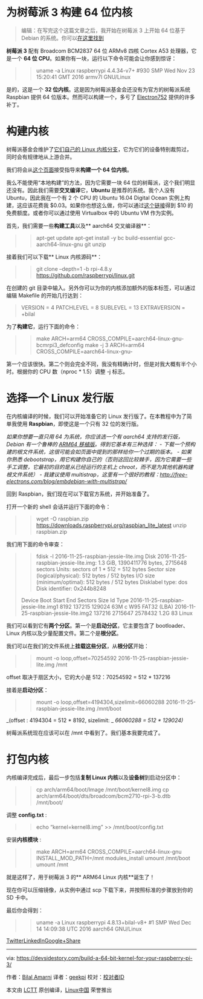 为树莓派 3 构建 64 位内核
============================================================


> 编辑：在写完这个这篇文章之后，我开始在树莓派 3 上开始 64 位基于 Debian 的系统。你可以[在这里找到][3]

**树莓派 3** 配有 Broadcom BCM2837 64 位 ARMv8 四核 Cortex A53 处理器，它是一个 **64 位 CPU**。如果你有一块，运行以下命令可能会让你感到惊讶：

> > uname -a
> Linux raspberrypi 4.4.34-v7+ #930 SMP Wed Nov 23 15:20:41 GMT 2016 armv7l GNU/Linux

是的，这是一个 **32 位内核**。这是因为树莓派基金会还没有为官方的树莓派系统 Raspbian 提供 64 位版本。然而可以构建一个，多亏了 [Electron752][9] 提供的许多补丁。

# 构建内核

树莓派基金会维护了[它们自己的 Linux 内核分支][10]，它为它们的设备特别裁剪过，同时会有规律地从上游合并。

我们将会从[这个页面][11]接受指导来**构建一个 64 位内核**。

我么不能使用“本地构建”的方法，因为它需要一块 64 位的树莓派，这个我们明显还没有。因此我们需要**交叉编译**它，**Ubuntu** 是推荐的系统。我个人没有 Ubuntu，因此我在一个有 2 个 CPU 的 Ubuntu 16.04 Digital Ocean 实例上构建，这应该花费我 $0.03。如果你也想这么做，你可以通过[这个链接][12]得到 $10 的免费额度。或者你可以通过使用 Virtualbox 中的 Ubuntu VM 作为实例。

首先，我们需要一些**构建工具**以及** aarch64 交叉编译器**：

> > apt-get update
> > apt-get install -y bc build-essential gcc-aarch64-linux-gnu git unzip

接着我们可以下载** Linux 内核源码**：

> > git clone –depth=1 -b rpi-4.8.y https://github.com/raspberrypi/linux.git

在创建的 git 目录中输入。另外你可以为你的内核添加额外的版本标签，可以通过编辑 Makefile 的开始几行达到：


> VERSION = 4
> PATCHLEVEL = 8
> SUBLEVEL = 13
> EXTRAVERSION = +bilal

为了**构建它**，运行下面的命令：

> > make ARCH=arm64 CROSS_COMPILE=aarch64-linux-gnu- bcmrpi3_defconfig
> > make -j 3 ARCH=arm64 CROSS_COMPILE=aarch64-linux-gnu-

第一个应该很快。第二个则会完全不同，我没有精确计时，但是对我大概有半个小时。根据你的 CPU 数（nproc * 1.5）调整 -j 标志。

# 选择一个 Linux 发行版

在内核编译的时候，我们可以开始准备它的 Linux 发行版了。在本教程中为了简单我使用 **Raspbian**，即使这是一个只有 32 位的发行版。

_如果你想要一直只用 64 为系统，你应该选一个有 aarch64 支持的发行版，Debian 有一个鲁棒的 [ARM64 移植版][4]。得到它基本有三种选择：_
 _- 下载一个预构建的根文件系统，这很可能会如页面中提到的那样给你一个过期的版本。_
 _- 如果你熟悉 debootstrap，用它构建你自己的（否则这回比较棘手，因为它需要一些手工调整，它最初的目的是从已经运行的主机上 chroot，而不是为其他机器构建根文件系统）_
 _- 我建议使用 multistrap，这里有一个很好的教程：http://free-electrons.com/blog/embdebian-with-multistrap/_ 

回到 Raspbian，我们现在可以下载官方系统，并开始准备了。

打开一个新的 shell 会话并运行下面的命令：

> > wget -O raspbian.zip https://downloads.raspberrypi.org/raspbian_lite_latest
> > unzip raspbian.zip

我们用下面的命令审查：

> > fdisk -l 2016-11-25-raspbian-jessie-lite.img
> Disk 2016-11-25-raspbian-jessie-lite.img: 1.3 GiB, 1390411776 bytes, 2715648 sectors
> Units: sectors of 1 * 512 = 512 bytes
> Sector size (logical/physical): 512 bytes / 512 bytes
> I/O size (minimum/optimal): 512 bytes / 512 bytes
> Disklabel type: dos
> Disk identifier: 0x244b8248
> 
> Device Boot Start End Sectors Size Id Type
> 2016-11-25-raspbian-jessie-lite.img1 8192 137215 129024 63M c W95 FAT32 (LBA)
> 2016-11-25-raspbian-jessie-lite.img2 137216 2715647 2578432 1.2G 83 Linux

我们可以看到它有**两个分区**。第一个是**启动分区**，它主要包含了 bootloader、Linux 内核以及少量配置文件。第二个是**根分区**。

我们可以在我们的文件系统上**挂载这些分区**，从**根分区**开始：

> > mount -o loop,offset=70254592 2016-11-25-raspbian-jessie-lite.img /mnt

offset 取决于扇区大小，它的大小是 512：70254592 = 512 * 137216

接着是**启动分区**：

> > mount -o loop,offset=4194304,sizelimit=66060288 2016-11-25-raspbian-jessie-lite.img /mnt/boot

 _(offset : 4194304 = 512 * 8192, sizelimit: _  _66060288 = 512 * 129024)_ 

树莓派系统现在应该可以在 /mnt 中看到了。我们基本我要完成了。

# 打包内核

内核编译完成后，最后一步包括**复制 Linux 内核**以及**设备树**到启动分区中：

> > cp arch/arm64/boot/Image /mnt/boot/kernel8.img
> > cp arch/arm64/boot/dts/broadcom/bcm2710-rpi-3-b.dtb /mnt/boot/

调整 **config.txt** :

> > echo “kernel=kernel8.img” >> /mnt/boot/config.txt

安装**内核模块** :

> > make ARCH=arm64 CROSS_COMPILE=aarch64-linux-gnu INSTALL_MOD_PATH=/mnt modules_install
> > umount /mnt/boot
> > umount /mnt

就是这样了，用于树莓派 3 的** ARM64 Linux 内核**诞生了！

现在你可以压缩镜像，从实例中通过 scp 下载下来，并按照标准的步骤放到你的 SD 卡中。

最后你会得到：

> > uname -a
> Linux raspberrypi 4.8.13+bilal-v8+ #1 SMP Wed Dec 14 14:09:38 UTC 2016 aarch64 GNU/Linux

[Twitter][5][LinkedIn][6][Google+][7][Share][8]

--------------------------------------------------------------------------------

via: https://devsidestory.com/build-a-64-bit-kernel-for-your-raspberry-pi-3/

作者：[Bilal Amarni][a]
译者：[geekpi](https://github.com/geekpi)
校对：[校对者ID](https://github.com/校对者ID)

本文由 [LCTT](https://github.com/LCTT/TranslateProject) 原创编译，[Linux中国](https://linux.cn/) 荣誉推出

[a]:http://devsidestory.com/about-me
[1]:https://devsidestory.com/author/bamarni/
[2]:https://devsidestory.com/build-a-64-bit-kernel-for-your-raspberry-pi-3/
[3]:https://github.com/bamarni/pi64
[4]:https://wiki.debian.org/Arm64Port
[5]:https://devsidestory.com/#twitter
[6]:https://devsidestory.com/#linkedin
[7]:https://devsidestory.com/#google_plus
[8]:https://www.addtoany.com/share#url=https%3A%2F%2Fdevsidestory.com%2Fbuild-a-64-bit-kernel-for-your-raspberry-pi-3%2F&title=Build%20a%2064-bit%20Kernel%20for%20your%20Raspberry%20Pi%203
[9]:https://github.com/Electron752
[10]:https://github.com/raspberrypi/linux
[11]:https://www.raspberrypi.org/documentation/linux/kernel/building.md
[12]:https://m.do.co/c/8ef9c5832a9c

